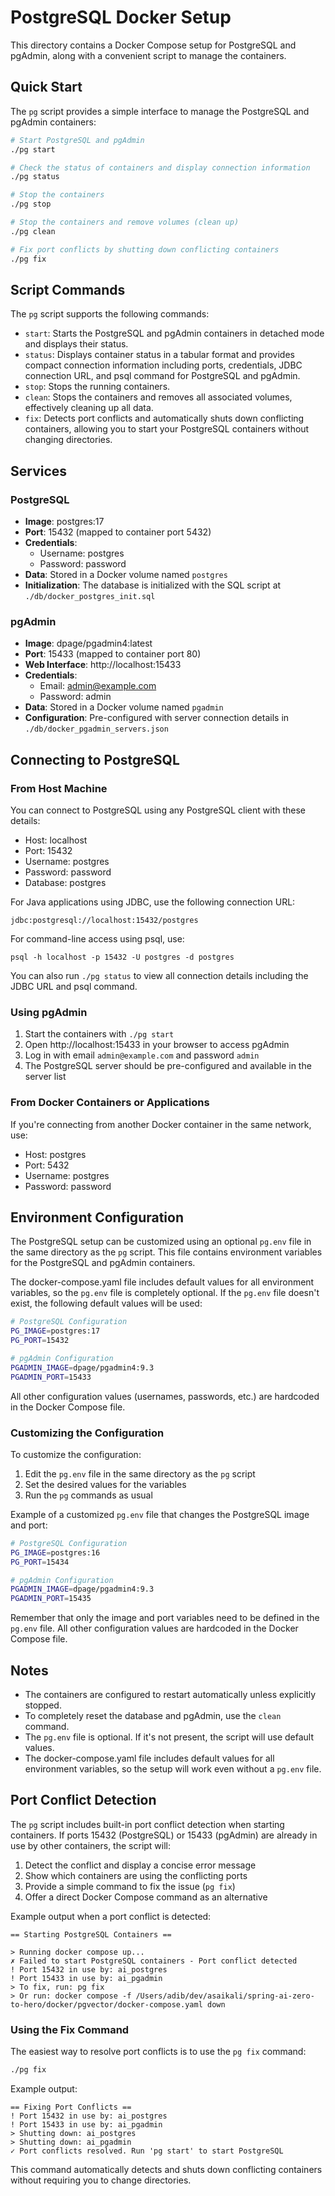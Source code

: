 # PostgreSQL Docker Setup

This directory contains a Docker Compose setup for PostgreSQL and pgAdmin, along with a convenient script to manage the containers.

## Quick Start

The `pg` script provides a simple interface to manage the PostgreSQL and pgAdmin containers:

```bash
# Start PostgreSQL and pgAdmin
./pg start

# Check the status of containers and display connection information
./pg status

# Stop the containers
./pg stop

# Stop the containers and remove volumes (clean up)
./pg clean

# Fix port conflicts by shutting down conflicting containers
./pg fix
```

## Script Commands

The `pg` script supports the following commands:

- `start`: Starts the PostgreSQL and pgAdmin containers in detached mode and displays their status.
- `status`: Displays container status in a tabular format and provides compact connection information including ports, credentials, JDBC connection URL, and psql command for PostgreSQL and pgAdmin.
- `stop`: Stops the running containers.
- `clean`: Stops the containers and removes all associated volumes, effectively cleaning up all data.
- `fix`: Detects port conflicts and automatically shuts down conflicting containers, allowing you to start your PostgreSQL containers without changing directories.

## Services

### PostgreSQL

- **Image**: postgres:17
- **Port**: 15432 (mapped to container port 5432)
- **Credentials**:
  - Username: postgres
  - Password: password
- **Data**: Stored in a Docker volume named `postgres`
- **Initialization**: The database is initialized with the SQL script at `./db/docker_postgres_init.sql`

### pgAdmin

- **Image**: dpage/pgadmin4:latest
- **Port**: 15433 (mapped to container port 80)
- **Web Interface**: http://localhost:15433
- **Credentials**:
  - Email: admin@example.com
  - Password: admin
- **Data**: Stored in a Docker volume named `pgadmin`
- **Configuration**: Pre-configured with server connection details in `./db/docker_pgadmin_servers.json`

## Connecting to PostgreSQL

### From Host Machine

You can connect to PostgreSQL using any PostgreSQL client with these details:
- Host: localhost
- Port: 15432
- Username: postgres
- Password: password
- Database: postgres

For Java applications using JDBC, use the following connection URL:
```
jdbc:postgresql://localhost:15432/postgres
```

For command-line access using psql, use:
```
psql -h localhost -p 15432 -U postgres -d postgres
```

You can also run `./pg status` to view all connection details including the JDBC URL and psql command.

### Using pgAdmin

1. Start the containers with `./pg start`
2. Open http://localhost:15433 in your browser to access pgAdmin
3. Log in with email `admin@example.com` and password `admin`
4. The PostgreSQL server should be pre-configured and available in the server list

### From Docker Containers or Applications

If you're connecting from another Docker container in the same network, use:
- Host: postgres
- Port: 5432
- Username: postgres
- Password: password

## Environment Configuration

The PostgreSQL setup can be customized using an optional `pg.env` file in the same directory as the `pg` script. This file contains environment variables for the PostgreSQL and pgAdmin containers.

The docker-compose.yaml file includes default values for all environment variables, so the `pg.env` file is completely optional. If the `pg.env` file doesn't exist, the following default values will be used:

```bash
# PostgreSQL Configuration
PG_IMAGE=postgres:17
PG_PORT=15432

# pgAdmin Configuration
PGADMIN_IMAGE=dpage/pgadmin4:9.3
PGADMIN_PORT=15433
```

All other configuration values (usernames, passwords, etc.) are hardcoded in the Docker Compose file.

### Customizing the Configuration

To customize the configuration:

1. Edit the `pg.env` file in the same directory as the `pg` script
2. Set the desired values for the variables
3. Run the `pg` commands as usual

Example of a customized `pg.env` file that changes the PostgreSQL image and port:

```bash
# PostgreSQL Configuration
PG_IMAGE=postgres:16
PG_PORT=15434

# pgAdmin Configuration
PGADMIN_IMAGE=dpage/pgadmin4:9.3
PGADMIN_PORT=15435
```

Remember that only the image and port variables need to be defined in the `pg.env` file. All other configuration values are hardcoded in the Docker Compose file.

## Notes

- The containers are configured to restart automatically unless explicitly stopped.
- To completely reset the database and pgAdmin, use the `clean` command.
- The `pg.env` file is optional. If it's not present, the script will use default values.
- The docker-compose.yaml file includes default values for all environment variables, so the setup will work even without a `pg.env` file.

## Port Conflict Detection

The `pg` script includes built-in port conflict detection when starting containers. If ports 15432 (PostgreSQL) or 15433 (pgAdmin) are already in use by other containers, the script will:

1. Detect the conflict and display a concise error message
2. Show which containers are using the conflicting ports
3. Provide a simple command to fix the issue (`pg fix`)
4. Offer a direct Docker Compose command as an alternative

Example output when a port conflict is detected:

```
== Starting PostgreSQL Containers ==

> Running docker compose up...
✗ Failed to start PostgreSQL containers - Port conflict detected
! Port 15432 in use by: ai_postgres
! Port 15433 in use by: ai_pgadmin
> To fix, run: pg fix
> Or run: docker compose -f /Users/adib/dev/asaikali/spring-ai-zero-to-hero/docker/pgvector/docker-compose.yaml down
```

### Using the Fix Command

The easiest way to resolve port conflicts is to use the `pg fix` command:

```bash
./pg fix
```

Example output:

```
== Fixing Port Conflicts ==
! Port 15432 in use by: ai_postgres
! Port 15433 in use by: ai_pgadmin
> Shutting down: ai_postgres
> Shutting down: ai_pgadmin
✓ Port conflicts resolved. Run 'pg start' to start PostgreSQL
```

This command automatically detects and shuts down conflicting containers without requiring you to change directories.
